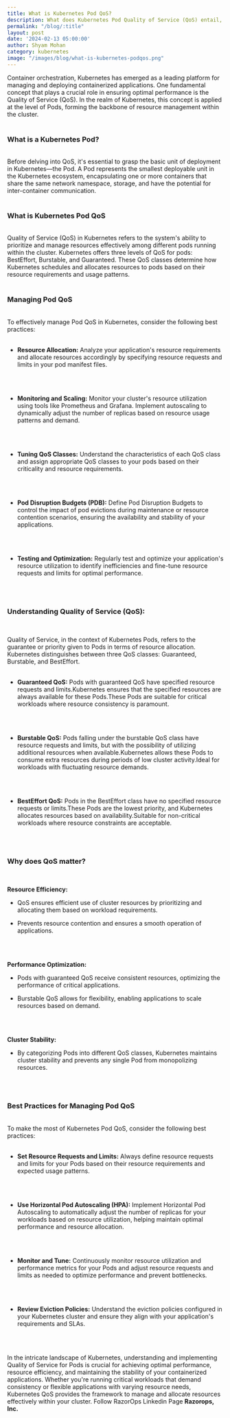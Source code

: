 ```yaml
---
title: What is Kubernetes Pod QoS?
description: What does Kubernetes Pod Quality of Service (QoS) entail, and how does it impact the deployment and management of applications within Kubernetes clusters? 
permalink: "/blog/:title"
layout: post
date: '2024-02-13 05:00:00'
author: Shyam Mohan
category: kubernetes
image: "/images/blog/what-is-kubernetes-podqos.png"
---
```


Container orchestration, Kubernetes has emerged as a leading platform for managing and deploying containerized applications. One fundamental concept that plays a crucial role in ensuring optimal performance is the Quality of Service (QoS). In the realm of Kubernetes, this concept is applied at the level of Pods, forming the backbone of resource management within the cluster.
<br>
<br>

### **What is a Kubernetes Pod?**
<br>
Before delving into QoS, it's essential to grasp the basic unit of deployment in Kubernetes—the Pod. A Pod represents the smallest deployable unit in the Kubernetes ecosystem, encapsulating one or more containers that share the same network namespace, storage, and have the potential for inter-container communication.
<br>
<br>

### **What is Kubernetes Pod QoS**
<br>
Quality of Service (QoS) in Kubernetes refers to the system's ability to prioritize and manage resources effectively among different pods running within the cluster. Kubernetes offers three levels of QoS for pods: BestEffort, Burstable, and Guaranteed. These QoS classes determine how Kubernetes schedules and allocates resources to pods based on their resource requirements and usage patterns.
<br>
<br>

### **Managing Pod QoS**
<br>
To effectively manage Pod QoS in Kubernetes, consider the following best practices:
<br>
<br>

* **Resource Allocation:** Analyze your application's resource requirements and allocate resources accordingly by specifying resource requests and limits in your pod manifest files.
<br>
<br>

* **Monitoring and Scaling:** Monitor your cluster's resource utilization using tools like Prometheus and Grafana. Implement autoscaling to dynamically adjust the number of replicas based on resource usage patterns and demand.
<br>
<br>

* **Tuning QoS Classes:** Understand the characteristics of each QoS class and assign appropriate QoS classes to your pods based on their criticality and resource requirements.
<br>
<br>

* **Pod Disruption Budgets (PDB):** Define Pod Disruption Budgets to control the impact of pod evictions during maintenance or resource contention scenarios, ensuring the availability and stability of your applications.
<br>
<br>

* **Testing and Optimization:** Regularly test and optimize your application's resource utilization to identify inefficiencies and fine-tune resource requests and limits for optimal performance.
<br>
<br>

### **Understanding Quality of Service (QoS):**
<br>

Quality of Service, in the context of Kubernetes Pods, refers to the guarantee or priority given to Pods in terms of resource allocation. Kubernetes distinguishes between three QoS classes: Guaranteed, Burstable, and BestEffort.
<br>
<br>

* **Guaranteed QoS:** Pods with guaranteed QoS have specified resource requests and limits.Kubernetes ensures that the specified resources are always available for these Pods.These Pods are suitable for critical workloads where resource consistency is paramount.
<br>
<br>

* **Burstable QoS:** Pods falling under the burstable QoS class have resource requests and limits, but with the possibility of utilizing additional resources when available.Kubernetes allows these Pods to consume extra resources during periods of low cluster activity.Ideal for workloads with fluctuating resource demands.
<br>
<br>

* **BestEffort QoS:** Pods in the BestEffort class have no specified resource requests or limits.These Pods are the lowest priority, and Kubernetes allocates resources based on availability.Suitable for non-critical workloads where resource constraints are acceptable.
<br>
<br>

### **Why does QoS matter?**
<br>

**Resource Efficiency:**
<br>

* QoS ensures efficient use of cluster resources by prioritizing and allocating them based on workload requirements.

* Prevents resource contention and ensures a smooth operation of applications.
<br>
<br>

**Performance Optimization:**
<br>

* Pods with guaranteed QoS receive consistent resources, optimizing the performance of critical applications.

* Burstable QoS allows for flexibility, enabling applications to scale resources based on demand.
<br>
<br>

**Cluster Stability:**
<br>

* By categorizing Pods into different QoS classes, Kubernetes maintains cluster stability and prevents any single Pod from monopolizing resources.
<br>
<br>

### **Best Practices for Managing Pod QoS**
<br>
To make the most of Kubernetes Pod QoS, consider the following best practices:
<br>
<br>

* **Set Resource Requests and Limits:** Always define resource requests and limits for your Pods based on their resource requirements and expected usage patterns.
<br>
<br>

* **Use Horizontal Pod Autoscaling (HPA):** Implement Horizontal Pod Autoscaling to automatically adjust the number of replicas for your workloads based on resource utilization, helping maintain optimal performance and resource allocation.
<br>
<br>

* **Monitor and Tune:** Continuously monitor resource utilization and performance metrics for your Pods and adjust resource requests and limits as needed to optimize performance and prevent bottlenecks.
<br>
<br>

* **Review Eviction Policies:** Understand the eviction policies configured in your Kubernetes cluster and ensure they align with your application's requirements and SLAs.
<br>
<br>

In the intricate landscape of Kubernetes, understanding and implementing Quality of Service for Pods is crucial for achieving optimal performance, resource efficiency, and maintaining the stability of your containerized applications. Whether you're running critical workloads that demand consistency or flexible applications with varying resource needs, Kubernetes QoS provides the framework to manage and allocate resources effectively within your cluster. Follow RazorOps Linkedin Page <a href="https://www.linkedin.com/company/razorops/" target=_blank style="text-decoration: none"> <b>Razorops, Inc.</b></a> 